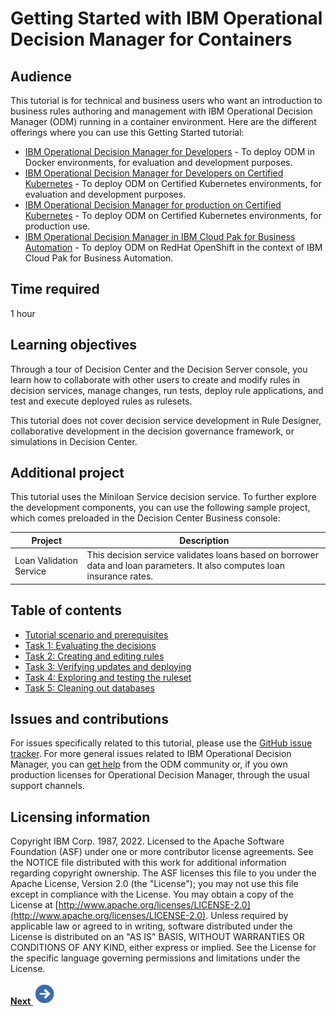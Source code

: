 # Getting Started with IBM Operational Decision Manager for Containers 

## Audience

This tutorial is for technical and business users who want an introduction to business rules authoring and management with IBM Operational Decision Manager (ODM) running in a container environment. Here are the different offerings where you can use this Getting Started tutorial:
   * [IBM Operational Decision Manager for Developers](https://hub.docker.com/r/ibmcom/odm/) - To deploy ODM in Docker environments, for evaluation and development purposes.
   * [IBM Operational Decision Manager for Developers on Certified Kubernetes](https://artifacthub.io/packages/helm/ibm-charts/ibm-odm-dev/22.2.0) - To deploy ODM on Certified Kubernetes environments, for evaluation and development purposes. 
   * [IBM Operational Decision Manager for production on Certified Kubernetes](https://www.ibm.com/docs/en/odm/8.11.1?topic=kubernetes-installing-odm-production) - To deploy ODM on Certified Kubernetes environments, for production use.
   * [IBM Operational Decision Manager in IBM Cloud Pak for Business Automation](https://www.ibm.com/docs/en/cloud-paks/cp-biz-automation/22.0.2?topic=capabilities-operational-decision-manager) - To deploy ODM on RedHat OpenShift in the context of IBM Cloud Pak for Business Automation.


## Time required

1 hour

## Learning objectives

Through a tour of Decision Center and the Decision Server console, you learn how to collaborate with other users to create and modify rules in decision services, manage changes, run tests, deploy rule applications, and test and execute deployed rules as rulesets.

This tutorial does not cover decision service development in Rule Designer, collaborative development in the decision governance framework, or simulations in Decision Center.

## Additional project

This tutorial uses the Miniloan Service decision service. To further explore the development components, you can use the following sample project, which comes preloaded in the Decision Center Business console:

|Project|Description|
|------|-----------|
|Loan Validation Service|This decision service validates loans based on borrower data and loan parameters. It also computes loan insurance rates.|

## Table of contents

-   [Tutorial scenario and prerequisites](doc/topics/tut_icp_gs_int.md)
-   [Task 1: Evaluating the decisions](doc/topics/tut_icp_gs_evaluate_changes_lsn.md)
-   [Task 2: Creating and editing rules](doc/topics/tut_icp_gs_create_rules_lsn.md)
-   [Task 3: Verifying updates and deploying](doc/topics/tut_icp_gs_test_deploy_lsn.md)
-   [Task 4: Exploring and testing the ruleset](doc/topics/tut_icp_gs_test_ruleset_lsn.md)
-   [Task 5: Cleaning out databases](doc/topics/tut_icp_gs_clean_db_lsn.md)

## Issues and contributions

For issues specifically related  to this tutorial, please use the [GitHub issue tracker](https://github.com/DecisionsDev/odm-for-container-getting-started/issues). For more general issues related to IBM Operational Decision Manager, you can [get help]([https://developer.ibm.com/odm/home/connect/](https://community.ibm.com/community/user/automation/communities/community-home?CommunityKey=c0005a22-520b-4181-bfad-feffd8bdc022)) from the ODM community or, if you own production licenses for Operational Decision Manager, through the usual support channels.

## Licensing information

Copyright IBM Corp. 1987, 2022. Licensed to the Apache Software Foundation \(ASF\) under one or more contributor license agreements. See the NOTICE file distributed with this work for additional information regarding copyright ownership. The ASF licenses this file to you under the Apache License, Version 2.0 \(the "License"\); you may not use this file except in compliance with the License. You may obtain a copy of the License at [http://www.apache.org/licenses/LICENSE-2.0](http://www.apache.org/licenses/LICENSE-2.0). Unless required by applicable law or agreed to in writing, software distributed under the License is distributed on an "AS IS" BASIS, WITHOUT WARRANTIES OR CONDITIONS OF ANY KIND, either express or implied. See the License for the specific language governing permissions and limitations under the License.

[**Next** ![Next icon](doc/images/next.jpg)](doc/topics/tut_icp_gs_int.md)

